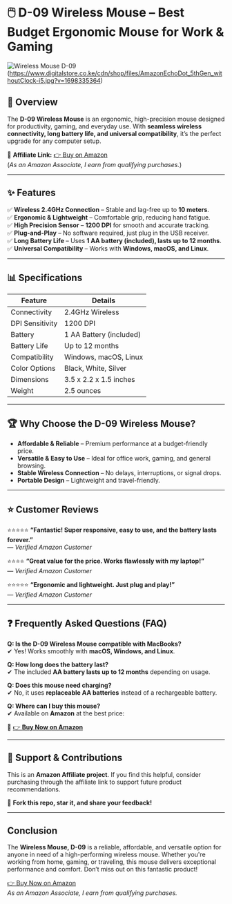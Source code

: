# 🖱️ D-09 Wireless Mouse – Best Budget Ergonomic Mouse for Work & Gaming 

![Wireless Mouse D-09](https://ke.jumia.is/unsafe/fit-in/500x500/filters:fill(white)/product/48/0520592/1.jpg?2894)  
(https://www.digitalstore.co.ke/cdn/shop/files/AmazonEchoDot_5thGen_withoutClock-i5.jpg?v=1698335364)
## 📌 Overview  
The **D-09 Wireless Mouse** is an ergonomic, high-precision mouse designed for productivity, gaming, and everyday use. With **seamless wireless connectivity, long battery life, and universal compatibility**, it’s the perfect upgrade for any computer setup.  

🔗 **Affiliate Link:** [👉 Buy on Amazon](https://amzn.to/4hdeQ0R)  
(*As an Amazon Associate, I earn from qualifying purchases.*)  

---

## ✨ Features  
✅ **Wireless 2.4GHz Connection** – Stable and lag-free up to **10 meters**.  
✅ **Ergonomic & Lightweight** – Comfortable grip, reducing hand fatigue.  
✅ **High Precision Sensor** – **1200 DPI** for smooth and accurate tracking.  
✅ **Plug-and-Play** – No software required, just plug in the USB receiver.  
✅ **Long Battery Life** – Uses **1 AA battery (included), lasts up to 12 months**.  
✅ **Universal Compatibility** – Works with **Windows, macOS, and Linux**.  

---

## 📊 Specifications  
| Feature          | Details                           |  
|-----------------|----------------------------------|  
| Connectivity    | 2.4GHz Wireless                  |  
| DPI Sensitivity | 1200 DPI                         |  
| Battery        | 1 AA Battery (included)          |  
| Battery Life    | Up to 12 months                  |  
| Compatibility   | Windows, macOS, Linux            |  
| Color Options   | Black, White, Silver             |  
| Dimensions      | 3.5 x 2.2 x 1.5 inches           |  
| Weight         | 2.5 ounces                        |  

---

## 🏆 Why Choose the D-09 Wireless Mouse?  
- **Affordable & Reliable** – Premium performance at a budget-friendly price.  
- **Versatile & Easy to Use** – Ideal for office work, gaming, and general browsing.  
- **Stable Wireless Connection** – No delays, interruptions, or signal drops.  
- **Portable Design** – Lightweight and travel-friendly.  

---

## ⭐ Customer Reviews  
⭐️⭐️⭐️⭐️⭐️ **“Fantastic! Super responsive, easy to use, and the battery lasts forever.”**  
— *Verified Amazon Customer*  

⭐️⭐️⭐️⭐️ **“Great value for the price. Works flawlessly with my laptop!”**  
— *Verified Amazon Customer*  

⭐️⭐️⭐️⭐️⭐️ **“Ergonomic and lightweight. Just plug and play!”**  
— *Verified Amazon Customer*  

---

## ❓ Frequently Asked Questions (FAQ)  

**Q: Is the D-09 Wireless Mouse compatible with MacBooks?**  
✔ Yes! Works smoothly with **macOS, Windows, and Linux**.  

**Q: How long does the battery last?**  
✔ The included **AA battery lasts up to 12 months** depending on usage.  

**Q: Does this mouse need charging?**  
✔ No, it uses **replaceable AA batteries** instead of a rechargeable battery.  

**Q: Where can I buy this mouse?**  
✔ Available on **Amazon** at the best price:  

🔗 [👉 **Buy Now on Amazon**](https://amzn.to/4hdeQ0R)  

---

## 📢 Support & Contributions  
This is an **Amazon Affiliate project**. If you find this helpful, consider purchasing through the affiliate link to support future product recommendations.  

🚀 **Fork this repo, star it, and share your feedback!**  

--- 

## Conclusion
The **Wireless Mouse, D-09** is a reliable, affordable, and versatile option for anyone in need of a high-performing wireless mouse. Whether you're working from home, gaming, or traveling, this mouse delivers exceptional performance and comfort. Don’t miss out on this fantastic product!

[👉 Buy Now on Amazon](https://amzn.to/43Q49hy)  
*As an Amazon Associate, I earn from qualifying purchases.*